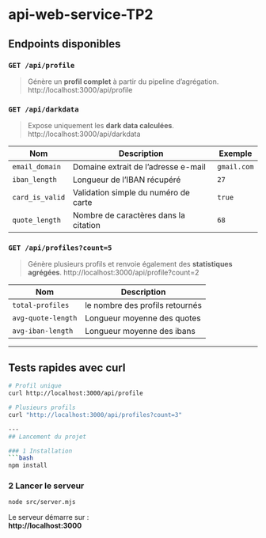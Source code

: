 # api-web-service-TP2

## Endpoints disponibles

### `GET /api/profile`
> Génère un **profil complet** à partir du pipeline d’agrégation.
http://localhost:3000/api/profile

### `GET /api/darkdata`
> Expose uniquement les **dark data calculées**.
http://localhost:3000/api/darkdata

| Nom | Description | Exemple |
|------|--------------|----------|
| `email_domain` | Domaine extrait de l’adresse e-mail | `gmail.com` |
| `iban_length` | Longueur de l’IBAN récupéré | `27` |
| `card_is_valid` | Validation simple du numéro de carte | `true` |
| `quote_length` | Nombre de caractères dans la citation | `68` |


### `GET /api/profiles?count=5`
> Génère plusieurs profils et renvoie également des **statistiques agrégées**.
http://localhost:3000/api/profile?count=2
> 
| Nom | Description |
|------|--------------|
| `total-profiles` | le nombre des profils retournés | 
| `avg-quote-length` | Longueur moyenne des quotes| 
| `avg-iban-length` | Longueur moyenne des ibans |


---

## Tests rapides avec curl

```bash
# Profil unique
curl http://localhost:3000/api/profile

# Plusieurs profils
curl "http://localhost:3000/api/profiles?count=3"

---
## Lancement du projet

### 1️ Installation
```bash
npm install
```

### 2️ Lancer le serveur
```bash
node src/server.mjs
```

Le serveur démarre sur :  
 **http://localhost:3000**

